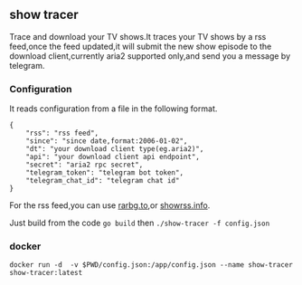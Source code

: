 ## show tracer

Trace and download your TV shows.It traces your TV shows by a rss feed,once the feed updated,it will submit the new 
show episode to the download client,currently aria2 supported only,and send you a message by telegram.

### Configuration

It reads configuration from a file in the following format.

    {
        "rss": "rss feed",
        "since": "since date,format:2006-01-02",
        "dt": "your download client type(eg.aria2)",
        "api": "your download client api endpoint",
        "secret": "aria2 rpc secret",
        "telegram_token": "telegram bot token",
        "telegram_chat_id": "telegram chat id"
    }

For the rss feed,you can use [rarbg.to](https://rarbg.to/rssdd.php),or [showrss.info](https://showrss.info/).

Just build from the code `go build` then `./show-tracer -f config.json`


### docker 

    docker run -d  -v $PWD/config.json:/app/config.json --name show-tracer show-tracer:latest